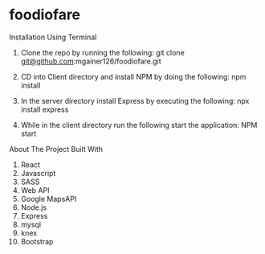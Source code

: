 # foodiofare

Installation Using Terminal
1. Clone the repo by running the following: 
git clone git@github.com:mgainer126/foodiofare.git


2. CD into Client directory and install NPM by doing the following:
npm install


3. In the server directory install Express by executing the following: 
npx install express


5. While in the client directory run the following start the application: 
NPM start 


About The Project
Built With
1. React
2. Javascript
3. SASS
4. Web API
5. Google MapsAPI
6. Node.js
7. Express
8. mysql
9. knex
10. Bootstrap
